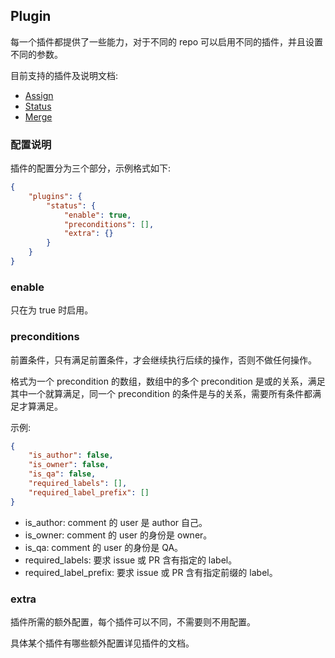 ## Plugin

每一个插件都提供了一些能力，对于不同的 repo 可以启用不同的插件，并且设置不同的参数。

目前支持的插件及说明文档:

* [Assign](/plugin/assign)
* [Status](/plugin/status)
* [Merge](/plugin/merge)

### 配置说明

插件的配置分为三个部分，示例格式如下:

```json
{
    "plugins": {
        "status": {
            "enable": true,
            "preconditions": [],
            "extra": {}
        }
    }
}
```

### enable

只在为 true 时启用。

### preconditions

前置条件，只有满足前置条件，才会继续执行后续的操作，否则不做任何操作。

格式为一个 precondition 的数组，数组中的多个 precondition 是或的关系，满足其中一个就算满足，同一个 precondition 的条件是与的关系，需要所有条件都满足才算满足。

示例:

```json
{
    "is_author": false,
    "is_owner": false,
    "is_qa": false,
    "required_labels": [],
    "required_label_prefix": []
}
```

* is_author: comment 的 user 是 author 自己。
* is_owner: comment 的 user 的身份是 owner。
* is_qa: comment 的 user 的身份是 QA。
* required_labels: 要求 issue 或 PR 含有指定的 label。
* required_label_prefix: 要求 issue 或 PR 含有指定前缀的 label。

### extra

插件所需的额外配置，每个插件可以不同，不需要则不用配置。

具体某个插件有哪些额外配置详见插件的文档。
